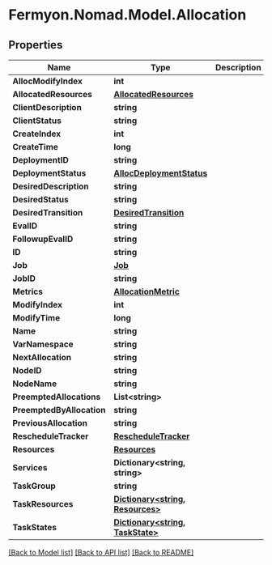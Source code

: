 # Fermyon.Nomad.Model.Allocation

## Properties

Name | Type | Description | Notes
------------ | ------------- | ------------- | -------------
**AllocModifyIndex** | **int** |  | [optional] 
**AllocatedResources** | [**AllocatedResources**](AllocatedResources.md) |  | [optional] 
**ClientDescription** | **string** |  | [optional] 
**ClientStatus** | **string** |  | [optional] 
**CreateIndex** | **int** |  | [optional] 
**CreateTime** | **long** |  | [optional] 
**DeploymentID** | **string** |  | [optional] 
**DeploymentStatus** | [**AllocDeploymentStatus**](AllocDeploymentStatus.md) |  | [optional] 
**DesiredDescription** | **string** |  | [optional] 
**DesiredStatus** | **string** |  | [optional] 
**DesiredTransition** | [**DesiredTransition**](DesiredTransition.md) |  | [optional] 
**EvalID** | **string** |  | [optional] 
**FollowupEvalID** | **string** |  | [optional] 
**ID** | **string** |  | [optional] 
**Job** | [**Job**](Job.md) |  | [optional] 
**JobID** | **string** |  | [optional] 
**Metrics** | [**AllocationMetric**](AllocationMetric.md) |  | [optional] 
**ModifyIndex** | **int** |  | [optional] 
**ModifyTime** | **long** |  | [optional] 
**Name** | **string** |  | [optional] 
**VarNamespace** | **string** |  | [optional] 
**NextAllocation** | **string** |  | [optional] 
**NodeID** | **string** |  | [optional] 
**NodeName** | **string** |  | [optional] 
**PreemptedAllocations** | **List&lt;string&gt;** |  | [optional] 
**PreemptedByAllocation** | **string** |  | [optional] 
**PreviousAllocation** | **string** |  | [optional] 
**RescheduleTracker** | [**RescheduleTracker**](RescheduleTracker.md) |  | [optional] 
**Resources** | [**Resources**](Resources.md) |  | [optional] 
**Services** | **Dictionary&lt;string, string&gt;** |  | [optional] 
**TaskGroup** | **string** |  | [optional] 
**TaskResources** | [**Dictionary&lt;string, Resources&gt;**](Resources.md) |  | [optional] 
**TaskStates** | [**Dictionary&lt;string, TaskState&gt;**](TaskState.md) |  | [optional] 

[[Back to Model list]](../README.md#documentation-for-models) [[Back to API list]](../README.md#documentation-for-api-endpoints) [[Back to README]](../README.md)

